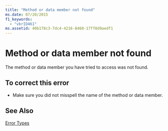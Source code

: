 ```yaml
---
title: "Method or data member not found"
ms.date: 07/20/2015
f1_keywords: 
  - "vbrID461"
ms.assetid: 40b178c3-7dc4-4216-8460-17ff8d9aedf1
---
```

# Method or data member not found
The method or data member you have tried to access was not found.  
  
## To correct this error  
  
- Make sure you did not misspell the name of the method or data member.  
  
## See Also  
 [Error Types](../../visual-basic/programming-guide/language-features/error-types.md)
